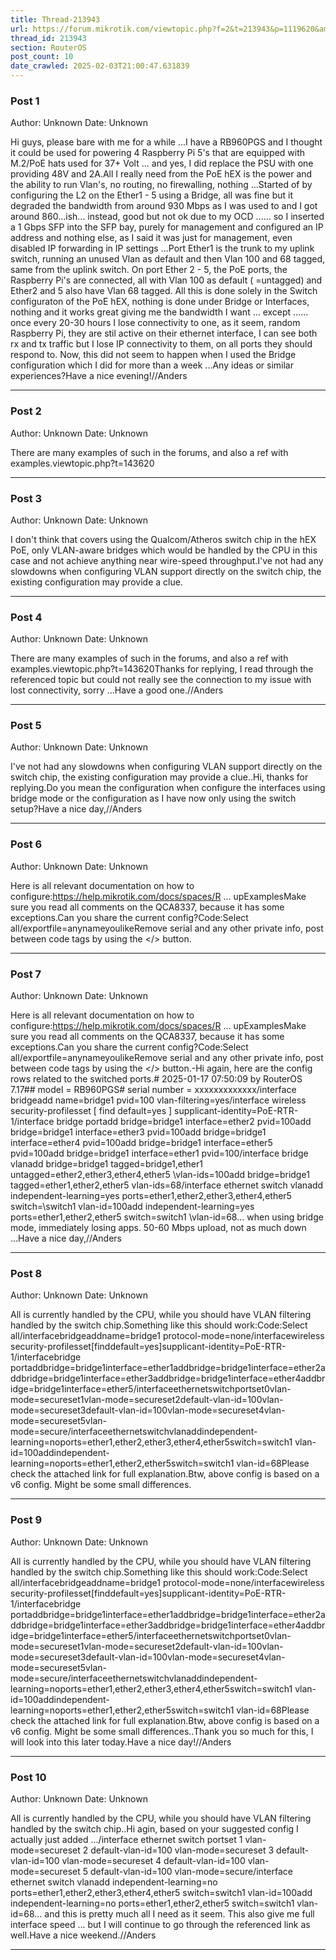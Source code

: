 ```yaml
---
title: Thread-213943
url: https://forum.mikrotik.com/viewtopic.php?f=2&t=213943&p=1119620&amp;sid=49f92a630bc7970d8ca50523be880e8f#p1119620
thread_id: 213943
section: RouterOS
post_count: 10
date_crawled: 2025-02-03T21:00:47.631839
---
```


### Post 1
Author: Unknown
Date: Unknown

Hi guys, please bare with me for a while ...I have a RB960PGS and I thought it could be used for powering 4 Raspberry Pi 5's that are equipped with M.2/PoE hats used for 37+ Volt ... and yes, I did replace the PSU with one providing 48V and 2A.All I really need from the PoE hEX is the power and the ability to run Vlan's, no routing, no firewalling, nothing ...Started of by configuring the L2 on the Ether1 - 5 using a Bridge, all was fine but it degraded the bandwidth from around 930 Mbps as I was used to and I got around 860...ish... instead, good but not ok due to my OCD ...... so I inserted a 1 Gbps SFP into the SFP bay, purely for management and configured an IP address and nothing else, as I said it was just for management, even disabled IP forwarding in IP settings ...Port Ether1 is the trunk to my uplink switch, running an unused Vlan as default and then Vlan 100 and 68 tagged, same from the uplink switch. On port Ether 2 - 5, the PoE ports, the Raspberry Pi's are connected, all with Vlan 100 as default ( =untagged) and Ether2 and 5 also have Vlan 68 tagged. All this is done solely in the Switch configuraton of the PoE hEX, nothing is done under Bridge or Interfaces, nothing and it works great giving me the bandwidth I want ... except ...... once every 20-30 hours I lose connectivity to one, as it seem, random Raspberry Pi, they are stil active on their ethernet interface, I can see both rx and tx traffic but I lose IP connectivity to them, on all ports they should respond to. Now, this did not seem to happen when I used the Bridge configuration which I did for more than a week ...Any ideas or similar experiences?Have a nice evening!//Anders

---
### Post 2
Author: Unknown
Date: Unknown

There are many examples of such in the forums,  and also a ref with examples.viewtopic.php?t=143620

---
### Post 3
Author: Unknown
Date: Unknown

I don't think that covers using the Qualcom/Atheros switch chip in the hEX PoE, only VLAN-aware bridges which would be handled by the CPU in this case and not achieve anything near wire-speed throughput.I've not had any slowdowns when configuring VLAN support directly on the switch chip, the existing configuration may provide a clue.

---
### Post 4
Author: Unknown
Date: Unknown

There are many examples of such in the forums,  and also a ref with examples.viewtopic.php?t=143620Thanks for replying, I read through the referenced topic but could not really see the connection to my issue with lost connectivity, sorry ...Have a good one.//Anders

---
### Post 5
Author: Unknown
Date: Unknown

I've not had any slowdowns when configuring VLAN support directly on the switch chip, the existing configuration may provide a clue..Hi, thanks for replying.Do you mean the configuration when configure the interfaces using bridge mode or the configuration as I have now only using the switch setup?Have a nice day,//Anders

---
### Post 6
Author: Unknown
Date: Unknown

Here is all relevant documentation on how to configure:https://help.mikrotik.com/docs/spaces/R ... upExamplesMake sure you read all comments on the QCA8337, because it has some exceptions.Can you share the current config?Code:Select all/exportfile=anynameyoulikeRemove serial and any other private info, post between code tags by using the </> button.

---
### Post 7
Author: Unknown
Date: Unknown

Here is all relevant documentation on how to configure:https://help.mikrotik.com/docs/spaces/R ... upExamplesMake sure you read all comments on the QCA8337, because it has some exceptions.Can you share the current config?Code:Select all/exportfile=anynameyoulikeRemove serial and any other private info, post between code tags by using the </> button.-Hi again, here are the config rows related to the switched ports.# 2025-01-17 07:50:09 by RouterOS 7.17## model = RB960PGS# serial number = xxxxxxxxxxxxx/interface bridgeadd name=bridge1 pvid=100 vlan-filtering=yes/interface wireless security-profilesset [ find default=yes ] supplicant-identity=PoE-RTR-1/interface bridge portadd bridge=bridge1 interface=ether2 pvid=100add bridge=bridge1 interface=ether3 pvid=100add bridge=bridge1 interface=ether4 pvid=100add bridge=bridge1 interface=ether5 pvid=100add bridge=bridge1 interface=ether1 pvid=100/interface bridge vlanadd bridge=bridge1 tagged=bridge1,ether1 untagged=ether2,ether3,ether4,ether5 \vlan-ids=100add bridge=bridge1 tagged=ether1,ether2,ether5 vlan-ids=68/interface ethernet switch vlanadd independent-learning=yes ports=ether1,ether2,ether3,ether4,ether5 switch=\switch1 vlan-id=100add independent-learning=yes ports=ether1,ether2,ether5 switch=switch1 \vlan-id=68... when using bridge mode, immediately losing apps. 50-60 Mbps upload, not as much down ...Have a nice day,//Anders

---
### Post 8
Author: Unknown
Date: Unknown

All is currently handled by the CPU, while you should have VLAN filtering handled by the switch chip.Something like this should work:Code:Select all/interfacebridgeaddname=bridge1 protocol-mode=none/interfacewireless security-profilesset[finddefault=yes]supplicant-identity=PoE-RTR-1/interfacebridge portaddbridge=bridge1interface=ether1addbridge=bridge1interface=ether2addbridge=bridge1interface=ether3addbridge=bridge1interface=ether4addbridge=bridge1interface=ether5/interfaceethernetswitchportset0vlan-mode=secureset1vlan-mode=secureset2default-vlan-id=100vlan-mode=secureset3default-vlan-id=100vlan-mode=secureset4vlan-mode=secureset5vlan-mode=secure/interfaceethernetswitchvlanaddindependent-learning=noports=ether1,ether2,ether3,ether4,ether5switch=switch1 vlan-id=100addindependent-learning=noports=ether1,ether2,ether5switch=switch1 vlan-id=68Please check the attached link for full explanation.Btw, above config is based on a v6 config. Might be some small differences.

---
### Post 9
Author: Unknown
Date: Unknown

All is currently handled by the CPU, while you should have VLAN filtering handled by the switch chip.Something like this should work:Code:Select all/interfacebridgeaddname=bridge1 protocol-mode=none/interfacewireless security-profilesset[finddefault=yes]supplicant-identity=PoE-RTR-1/interfacebridge portaddbridge=bridge1interface=ether1addbridge=bridge1interface=ether2addbridge=bridge1interface=ether3addbridge=bridge1interface=ether4addbridge=bridge1interface=ether5/interfaceethernetswitchportset0vlan-mode=secureset1vlan-mode=secureset2default-vlan-id=100vlan-mode=secureset3default-vlan-id=100vlan-mode=secureset4vlan-mode=secureset5vlan-mode=secure/interfaceethernetswitchvlanaddindependent-learning=noports=ether1,ether2,ether3,ether4,ether5switch=switch1 vlan-id=100addindependent-learning=noports=ether1,ether2,ether5switch=switch1 vlan-id=68Please check the attached link for full explanation.Btw, above config is based on a v6 config. Might be some small differences..Thank you so much for this, I will look into this later today.Have a nice day!//Anders

---
### Post 10
Author: Unknown
Date: Unknown

All is currently handled by the CPU, while you should have VLAN filtering handled by the switch chip..Hi agin, based on your suggested config I actually just added .../interface ethernet switch portset 1 vlan-mode=secureset 2 default-vlan-id=100 vlan-mode=secureset 3 default-vlan-id=100 vlan-mode=secureset 4 default-vlan-id=100 vlan-mode=secureset 5 default-vlan-id=100 vlan-mode=secure/interface ethernet switch vlanadd independent-learning=no ports=ether1,ether2,ether3,ether4,ether5 switch=switch1 vlan-id=100add independent-learning=no ports=ether1,ether2,ether5 switch=switch1 vlan-id=68... and this is pretty much all I need as it seem. This also give me full interface speed ... but I will continue to go through the referenced link  as well.Have a nice weekend.//Anders

---
